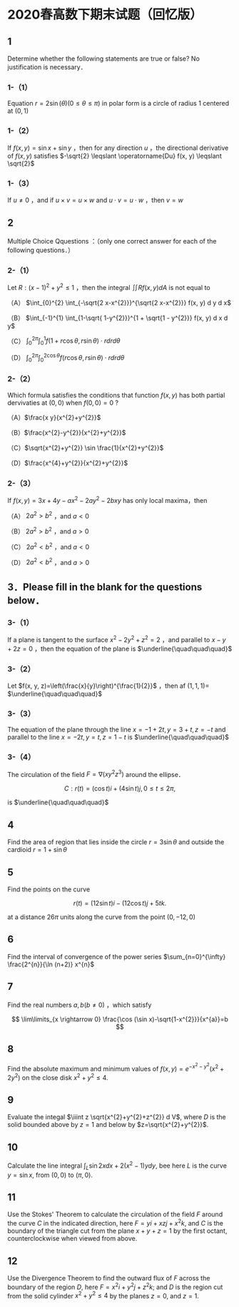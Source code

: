 # 2020春高数下期末试题（回忆版）

## 1

Determine whether the following statements are true or false? No justification is necessary．

### 1-（1）

Equation $r=2 \sin (\theta)(0 \leqslant \theta \leqslant \pi)$ in polar form is a circle of radius 1 centered at $(0,1)$

### 1-（2）

If $f(x, y)=\sin x+\sin y$ ，then for any direction $u$ ，the directional derivative of $f(x, y)$ satisfies $-\sqrt{2} \leqslant \operatorname{Du} f(x, y) \leqslant \sqrt{2}$

### 1-（3）

If $u \neq 0$ ，and if $u \times v=u \times w$ and $u \cdot v=u \cdot w$ ，then $v=w$

## 2

Multiple Choice Qquestions ：（only one correct answer for each of the following questions．）

### 2-（1）

Let $R:(x-1)^{2}+y^{2} \leqslant 1$ ，then the integral $\iint R f(x, y) d A$ is not equal to

（A） $\int_{0}^{2} \int_{-\sqrt{2 x-x^{2}}}^{\sqrt{2 x-x^{2}}} f(x, y) d y d x$

（B） $\int_{-1}^{1} \int_{1-\sqrt{ 1-y^{2}}}^{1 + \sqrt{1 - y^{2}}} f(x, y) d x d y$

（C） $\int_{0}^{2 \pi} \int_{0}^{1} f(1+r \cos \theta, r \sin \theta) \cdot r d r d \theta$

（D） $\int_{0}^{2 \pi} \int_{0}^{2 \cos \theta} f(r \cos \theta, r \sin \theta) \cdot r d r d \theta$

### 2-（2）

Which formula satisfies the conditions that function $f(x, y)$ has both partial dervivaties at $(0,0)$ when $f(0,0)=0$ ?

（A）$\frac{x y}{x^{2}+y^{2}}$

（B）$\frac{x^{2}-y^{2}}{x^{2}+y^{2}}$

（C）$\sqrt{x^{2}+y^{2}} \sin \frac{1}{x^{2}+y^{2}}$

（D）$\frac{x^{4}+y^{2}}{x^{2}+y^{2}}$

### 2-（3）

If $f(x, y)=3 x+4 y-a x^{2}-2 a y^{2}-2 b x y$ has only local maxima，then

（A） $2 a^{2}>b^{2}$ ，and $a<0$

（B） $2 a^{2}>b^{2}$ ，and $a>0$

（C） $2 a^{2}<b^{2}$ ，and $a<0$

（D） $2 a^{2}<b^{2}$ ，and $a>0$

## 3．Please fill in the blank for the questions below．

### 3-（1）

If a plane is tangent to the surface $x^{2}-2 y^{2}+z^{2}=2$ ，and parallel to $x-y+2 z=0$ ，then the equation of the plane is $\underline{\quad\quad\quad}$

### 3-（2）

Let $f(x, y, z)=\left(\frac{x}{y}\right)^{\frac{1}{2}}$ ，then af $(1,1,1)=$ $\underline{\quad\quad\quad}$

### 3-（3）

The equation of the plane through the line $x=-1+2 t, y=3+t, z=-t$ and parallel to the line $x=-2 t, y=t, z=1-t$ is $\underline{\quad\quad\quad}$

### 3-（4）

The circulation of the field $F=\nabla\left(x y^{2} z^{3}\right)$ around the ellipse．

$$
C: r(t)=(\cos t) i+(4 \sin t) j, 0 \leq t \leq 2 \pi \text {, }
$$

is $\underline{\quad\quad\quad}$

## 4

Find the area of region that lies inside the circle $r=3 \sin \theta$ and outside the cardioid $r=1+\sin \theta$

## 5

Find the points on the curve

$$
r(t)=(12 \sin t) i-(12 \cos t) j+5 t k .
$$

at a distance $26 \pi$ units along the curve from the point $(0,-12,0)$

## 6

Find the interval of convergence of the power series $\sum_{n=0}^{\infty} \frac{2^{n}}{\ln (n+2)} x^{n}$

## 7

Find the real numbers $a, b(b \neq 0)$ ，which satisfy

$$
\lim\limits_{x \rightarrow 0} \frac{\cos (\sin x)-\sqrt{1-x^{2}}}{x^{a}}=b
$$

## 8

Find the absolute maximum and minimum values of $f(x, y)=e^{-x^{2}-y^{2}}\left(x^{2}+2 y^{2}\right)$ on the close disk $x^{2}+y^{2} \leqslant 4$.

## 9

Evaluate the integal $\iiint z \sqrt{x^{2}+y^{2}+z^{2}} d V$, where $D$ is the solid bounded above by $z=1$ and below by $z=\sqrt{x^{2}+y^{2}}$.

## 10

Calculate the line integral $\int_{L} \sin 2 x d x+2\left(x^{2}-1\right) y d y$, bee here $L$ is the curve $y=\sin x$, from $(0,0)$ to $(\pi, 0)$.

## 11

Use the Stokes' Theorem to calculate the circulation of the field $F$ around the curve $C$ in the indicated direction, here $F=y i+x z j+x^{2} k$, and $C$ is the boundary of the triangle cut from the plane $x+y+z=1$ by the first octant, counterclockwise when viewed from above.

## 12

Use the Divergence Theorem to find the outward flux of $F$ across the boundary of the region $D$, here $F=x^{2} i+y^{2} j+z^{2} k$; and $D$ is the region cut from the solid cylinder $x^{2}+y^{2} \leq 4$ by the planes $z=0$, and $z=1$.
